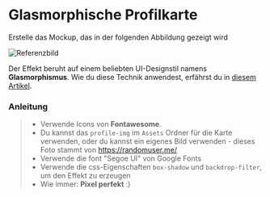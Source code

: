 # Glasmorphische Profilkarte

Erstelle das Mockup, das in der folgenden Abbildung gezeigt wird

![Referenzbild](assets/reference-image.png)

Der Effekt beruht auf einem beliebten UI-Designstil namens **Glasmorphismus**. Wie du diese Technik anwendest, erfährst du in [diesem Artikel](https://uxdesign.cc/glassmorphism-in-user-interfaces-1f39bb1308c9).

### Anleitung

> - Verwende Icons von **Fontawesome**.
> - Du kannst das `profile-img` im `Assets` Ordner für die Karte verwenden, oder du kannst ein eigenes Bild verwenden - dieses Foto stammt von https://randomuser.me/
> - Verwende die font "Segoe UI" von Google Fonts
> - Verwende die css-Eigenschaften `box-shadow` und `backdrop-filter`, um den Effekt zu erzeugen
> - Wie immer: **Pixel perfekt** :)
